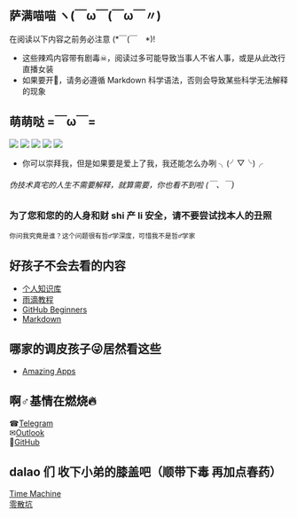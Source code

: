 ## 萨满喵喵 ヽ(￣ω￣(￣ω￣〃)

在阅读以下内容之前务必注意 (*￣(￣　*)!

* 这些辣鸡内容带有剧毒☠，阅读过多可能导致当事人不省人事，或是从此改行直播女装
* 如果要开🍴，请务必遵循 Markdown 科学语法，否则会导致某些科学无法解释的现象

## 萌萌哒 =￣ω￣=

![](https://img.shields.io/badge/%E6%AC%A1%E5%85%83-x%3E2%20%E2%88%A9%20x%3C3-red.svg?style=plastic) ![](https://img.shields.io/badge/Zodiac-%20%20%E2%99%93%20%20(%E2%9D%A4%20%CF%89%20%E2%9D%A4)%20-yellow.svg?style=plastic) ![](https://img.shields.io/badge/%20%E2%9D%A4%20-%20%3F%3F%3F%3F%20-red.svg?style=plastic) ![](https://img.shields.io/badge/source%20code-Markdown-f46eb1.svg?style=plastic) ![](https://img.shields.io/badge/host%20service-GitHub%20Pages-61fd60.svg?style=plastic)

* 你可以崇拜我，但是如果要是爱上了我，我还能怎么办咧 ╮(╯▽╰)╭

###### 伪技术真宅的人生不需要解释，就算需要，你也看不到啦 (￣、￣) 

### 为了您和您的的人身和财 shi 产 li 安全，请不要尝试找本人的丑照  
    你问我究竟是谁？这个问题很有哲♂学深度，可惜我不是哲♂学家  

## 好孩子不会去看的内容

* [个人知识库](/personalbase/homepage.md)
* [雨滴教程](/rainmeter/index.md)
* [GitHub Beginners](/GitHub-Beginners/index.md)
* [Markdown](/markdown/index.md)

## 哪家的调皮孩子😜居然看这些

* [Amazing Apps](http://amazingapps.org)

## 啊♂基情在燃烧🔥

☎[Telegram](https://t.me/EMLVIRUS)  
✉[Outlook](mailto:EMLVIRUS@outlook.com)  
🔨[GitHub](https://github.com/EMLVIRUS)

## dalao 们 收下小弟的膝盖吧（顺带下毒 再加点春药）

[Time Machine](https://blog.venmos.com/)  
[零散坑](https://03k.org)
